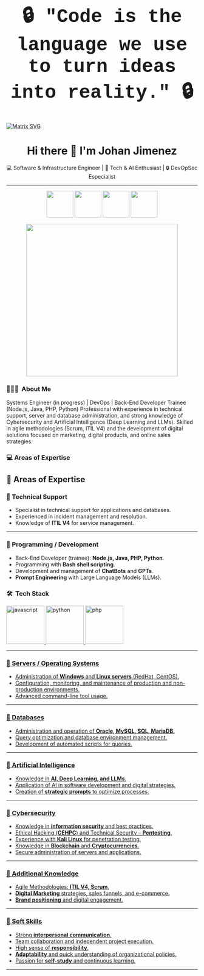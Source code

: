 <div align="center">

<h1 style="font-family: 'Courier New', monospace; font-size: 50px;">
🔒 "Code is the language we use to turn ideas into reality." 🔒
</h1>

</div>



 [![Matrix SVG](https://raw.githubusercontent.com/rodrigograca31/rodrigograca31/master/matrix.svg)](https://www.youtube.com/watch?v=SDkAGkd4NLc) 

 <div align="center">

# Hi there 👋 I'm Johan Jimenez  

💻 Software & Infrastructure Engineer | 🚀 Tech & AI Enthusiast | 🔒 DevOpSec Especialist

---

</div>

<p align="center">
  <a href="https://www.linkedin.com/in/tuusuario"><img width="70" height="70" src="https://img.icons8.com/ios-filled/30/0A66C2/linkedin.png"/></a>
  <a href="https://github.com/tuusuario"><img width="70" height="70" src="https://img.icons8.com/ios-filled/30/ffffff/github.png"/></a>
  <a href="https://x.com/tuusuario"><img width="70" height="70" src="https://img.icons8.com/ios-filled/30/1DA1F2/twitter.png"/></a>
  <a href="https://www.instagram.com/tuusuario"><img width="70" height="70" src="https://img.icons8.com/ios-filled/30/E4405F/instagram-new.png"/></a>
</p>


<!--
**jsebas2220/jsebas2220** is a ✨ _special_ ✨ repository because its `README.md` (this file) appears on your GitHub profile.

<!-- ## 👋 &nbsp;Hey there! I'm Johan Jimenez -->

<div align="center">
  <img src="https://media.giphy.com/media/qgQUggAC3Pfv687qPC/giphy.gif" width="400"/>
</div>


### 👨🏻‍💻 &nbsp;About Me

Systems Engineer (in progress) | DevOps | Back-End Developer Trainee (Node.js, Java, PHP, Python)
Professional with experience in technical support, server and database administration, and strong knowledge of Cybersecurity and Artificial Intelligence (Deep Learning and LLMs). Skilled in agile methodologies (Scrum, ITIL V4) and the development of digital solutions focused on marketing, digital products, and online sales strategies.

### 💻 Areas of Expertise
## 🚀 Areas of Expertise  

### 🔹 Technical Support  
- Specialist in technical support for applications and databases.  
- Experienced in incident management and resolution.  
- Knowledge of **ITIL V4** for service management.  

---

### 🔹 Programming / Development  
- Back-End Developer (trainee): **Node.js, Java, PHP, Python**.  
- Programming with **Bash shell scripting**.  
- Development and management of **ChatBots** and **GPTs**.  
- **Prompt Engineering** with Large Language Models (LLMs).

  
### 🛠 &nbsp;Tech Stack

<p align="left"> 
    <a href="https://www.w3schools.com/js/default.asp" target="_blank"> <img width="100" height="100" src="https://img.icons8.com/arcade/64/javascript.png" alt="javascript"/>
    <a href="https://www.w3schools.com/python/default.asp" target="_blank"> <img width="100" height="100" src="https://img.icons8.com/plasticine/100/python.png" alt="python"/>
    <a href="https://www.w3schools.com/php/default.asp" target="_blank"> <img width="100" height="100" src="https://img.icons8.com/arcade/64/php.png" alt="php"/>
</p>

---

### 🔹 Servers / Operating Systems  
- Administration of **Windows** and **Linux servers** (RedHat, CentOS).  
- Configuration, monitoring, and maintenance of production and non-production environments.  
- Advanced command-line tool usage.  

---

### 🔹 Databases  
- Administration and operation of **Oracle, MySQL, SQL, MariaDB**.  
- Query optimization and database environment management.  
- Development of automated scripts for queries.  

---

### 🔹 Artificial Intelligence  
- Knowledge in **AI, Deep Learning, and LLMs**.  
- Application of AI in software development and digital strategies.  
- Creation of **strategic prompts** to optimize processes.  

---

### 🔹 Cybersecurity  
- Knowledge in **information security** and best practices.  
- Ethical Hacking (**CEHPC**) and Technical Security – **Pentesting**.  
- Experience with **Kali Linux** for penetration testing.  
- Knowledge in **Blockchain** and **Cryptocurrencies**.  
- Secure administration of servers and applications.  

---

### 🔹 Additional Knowledge  
- Agile Methodologies: **ITIL V4, Scrum**.  
- **Digital Marketing** strategies, sales funnels, and e-commerce.  
- **Brand positioning** and digital engagement.  

---

### 🔹 Soft Skills  
- Strong **interpersonal communication**.  
- Team collaboration and independent project execution.  
- High sense of **responsibility**.  
- **Adaptability** and quick understanding of organizational policies.  
- Passion for **self-study** and continuous learning.  

---



